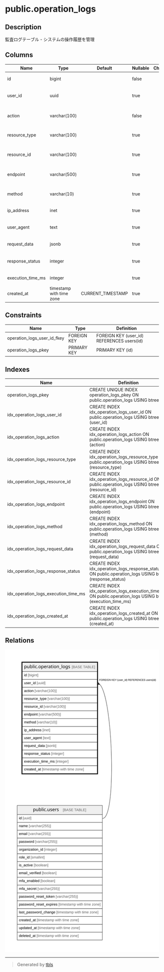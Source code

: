 # public.operation_logs

## Description

監査ログテーブル - システムの操作履歴を管理

## Columns

| Name | Type | Default | Nullable | Children | Parents | Comment |
| ---- | ---- | ------- | -------- | -------- | ------- | ------- |
| id | bigint |  | false |  |  | 監査ログID（主キー、自動掲番） |
| user_id | uuid |  | true |  | [public.users](public.users.md) | ユーザーID（外部キー、ユーザーテーブルのID） |
| action | varchar(100) |  | false |  |  | 実行されたアクション（例: create, update, delete） |
| resource_type | varchar(100) |  | true |  |  | リソースの種類（例: user, organization, role） |
| resource_id | varchar(100) |  | true |  |  | リソースID（アクションが適用されたリソースのID） |
| endpoint | varchar(500) |  | true |  |  | APIエンドポイント（例: /api/users, /api/organizations） |
| method | varchar(10) |  | true |  |  | HTTPメソッド（例: GET, POST, PUT, DELETE） |
| ip_address | inet |  | true |  |  | ユーザーのIPアドレス |
| user_agent | text |  | true |  |  | ユーザーエージェント情報（ブラウザやデバイス情報） |
| request_data | jsonb |  | true |  |  | リクエストデータ（JSON形式） |
| response_status | integer |  | true |  |  | レスポンスステータスコード（例: 200, 404, 500） |
| execution_time_ms | integer |  | true |  |  | リクエストの実行時間（ミリ秒単位） |
| created_at | timestamp with time zone | CURRENT_TIMESTAMP | true |  |  | 監査ログの作成日時 |

## Constraints

| Name | Type | Definition |
| ---- | ---- | ---------- |
| operation_logs_user_id_fkey | FOREIGN KEY | FOREIGN KEY (user_id) REFERENCES users(id) |
| operation_logs_pkey | PRIMARY KEY | PRIMARY KEY (id) |

## Indexes

| Name | Definition |
| ---- | ---------- |
| operation_logs_pkey | CREATE UNIQUE INDEX operation_logs_pkey ON public.operation_logs USING btree (id) |
| idx_operation_logs_user_id | CREATE INDEX idx_operation_logs_user_id ON public.operation_logs USING btree (user_id) |
| idx_operation_logs_action | CREATE INDEX idx_operation_logs_action ON public.operation_logs USING btree (action) |
| idx_operation_logs_resource_type | CREATE INDEX idx_operation_logs_resource_type ON public.operation_logs USING btree (resource_type) |
| idx_operation_logs_resource_id | CREATE INDEX idx_operation_logs_resource_id ON public.operation_logs USING btree (resource_id) |
| idx_operation_logs_endpoint | CREATE INDEX idx_operation_logs_endpoint ON public.operation_logs USING btree (endpoint) |
| idx_operation_logs_method | CREATE INDEX idx_operation_logs_method ON public.operation_logs USING btree (method) |
| idx_operation_logs_request_data | CREATE INDEX idx_operation_logs_request_data ON public.operation_logs USING btree (request_data) |
| idx_operation_logs_response_status | CREATE INDEX idx_operation_logs_response_status ON public.operation_logs USING btree (response_status) |
| idx_operation_logs_execution_time_ms | CREATE INDEX idx_operation_logs_execution_time_ms ON public.operation_logs USING btree (execution_time_ms) |
| idx_operation_logs_created_at | CREATE INDEX idx_operation_logs_created_at ON public.operation_logs USING btree (created_at) |

## Relations

![er](public.operation_logs.svg)

---

> Generated by [tbls](https://github.com/k1LoW/tbls)
